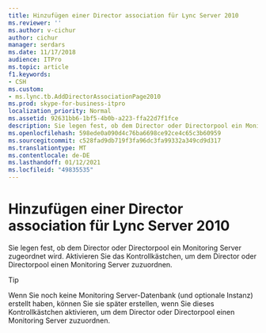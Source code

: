 ```yaml
---
title: Hinzufügen einer Director association für Lync Server 2010
ms.reviewer: ''
ms.author: v-cichur
author: cichur
manager: serdars
ms.date: 11/17/2018
audience: ITPro
ms.topic: article
f1.keywords:
- CSH
ms.custom:
- ms.lync.tb.AddDirectorAssociationPage2010
ms.prod: skype-for-business-itpro
localization_priority: Normal
ms.assetid: 92631bb6-1bf5-4b0b-a223-ffa22d7f1fce
description: Sie legen fest, ob dem Director oder Directorpool ein Monitoring Server zugeordnet wird. Aktivieren Sie das Kontrollkästchen, um dem Director oder Directorpool einen Monitoring Server zuzuordnen.
ms.openlocfilehash: 598ede0a090d4c76ba6698ce92ce4c65c3b60959
ms.sourcegitcommit: c528fad9db719f3fa96dc3fa99332a349cd9d317
ms.translationtype: MT
ms.contentlocale: de-DE
ms.lasthandoff: 01/12/2021
ms.locfileid: "49835535"
---
```

# <a name="add-director-association-for-lync-server-2010"></a>Hinzufügen einer Director association für Lync Server 2010
 
Sie legen fest, ob dem Director oder Directorpool ein Monitoring Server zugeordnet wird. Aktivieren Sie das Kontrollkästchen, um dem Director oder Directorpool einen Monitoring Server zuzuordnen.
  
> [!TIP]
> Wenn Sie noch keine Monitoring Server-Datenbank (und optionale Instanz) erstellt haben, können Sie sie später erstellen, wenn Sie dieses Kontrollkästchen aktivieren, um dem Director oder Directorpool einen Monitoring Server zuzuordnen. 
  

